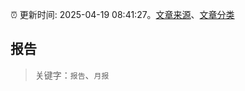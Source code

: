 :alarm_clock: 更新时间: 2025-04-19 08:41:27。[文章来源](/README.md)、[文章分类](/TAGS.md)

## 报告


> 关键字：`报告`、`月报`




